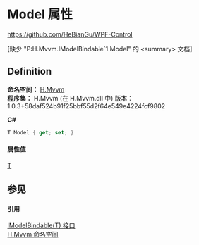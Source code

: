 # Model 属性
https://github.com/HeBianGu/WPF-Control

\[缺少 "P:H.Mvvm.IModelBindable`1.Model" 的 &lt;summary&gt; 文档\]



## Definition
**命名空间：** <a href="2171cdff-f9c4-6682-6b3e-a29f9cee4c25">H.Mvvm</a>  
**程序集：** H.Mvvm (在 H.Mvvm.dll 中) 版本：1.0.3+58daf524b91f25bbf55d2f64e549e4224fcf9802

**C#**
``` C#
T Model { get; set; }
```



#### 属性值
<a href="455ace4a-d191-60d6-6fe4-48a67d957f7f">T</a>

## 参见


#### 引用
<a href="455ace4a-d191-60d6-6fe4-48a67d957f7f">IModelBindable(T) 接口</a>  
<a href="2171cdff-f9c4-6682-6b3e-a29f9cee4c25">H.Mvvm 命名空间</a>  
